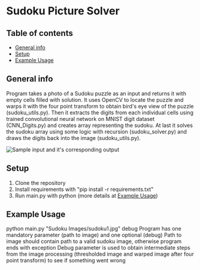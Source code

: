 # Sudoku Picture Solver
## Table of contents
* [General info](#general-info)
* [Setup](#setup)
* [Example Usage](#example-usage)

## General info
Program takes a photo of a Sudoku puzzle as an input and returns it with empty cells filled with solution. It uses OpenCV to locate the puzzle and warps it with the four point transform to obtain bird's eye view of the puzzle (sudoku_utils.py). Then it extracts the digits from each individual cells using trained convolutional neural  network on MNIST digit dataset (CNN_Digits.py) and creates array representing the sudoku. At last it solves the sudoku array using some logic with recursion (sudoku_solver.py) and draws the digits back into the image (sudoku_utils.py).

![Sample input and it's corresponding output](https://imgur.com/a/6SJrlCo)

## Setup
1. Clone the repository
2. Install requirements with "pip install -r requirements.txt"
3. Run main.py with python (more details at [Example Usage](#example-usage))

## Example Usage
python main.py "Sudoku Images/sudoku1.jpg" debug
Program has one mandatory parameter (path to image) and one optional (debug)
Path to image should contain path to a valid sudoku image, otherwise program ends with exception
Debug parameter is used to obtain intermediate steps from the image processing (thresholded image and warped image after four point transform) to see if something went wrong

